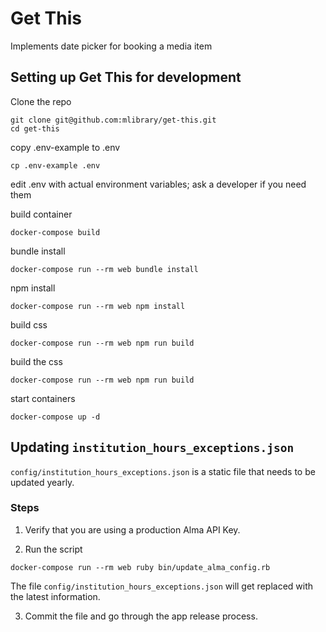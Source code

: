 # Get This

Implements date picker for booking a media item

## Setting up Get This for development

Clone the repo

```
git clone git@github.com:mlibrary/get-this.git
cd get-this
```

copy .env-example to .env

```
cp .env-example .env
```

edit .env with actual environment variables; ask a developer if you need them

build container
```
docker-compose build
```

bundle install
```
docker-compose run --rm web bundle install
```

npm install
```
docker-compose run --rm web npm install
```

build css
```
docker-compose run --rm web npm run build
```

build the css

```
docker-compose run --rm web npm run build
```

start containers
```
docker-compose up -d
```


## Updating `institution_hours_exceptions.json`

`config/institution_hours_exceptions.json` is a static file that needs to be updated yearly.

### Steps

1. Verify that you are using a production Alma API Key.

2. Run the script

```
docker-compose run --rm web ruby bin/update_alma_config.rb
```

The file `config/institution_hours_exceptions.json` will get replaced with the latest information.

3. Commit the file and go through the app release process. 
